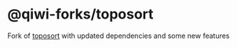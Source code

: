 # @qiwi-forks/toposort

Fork of [toposort](https://github.com/marcelklehr/toposort) with updated dependencies and some new features 
